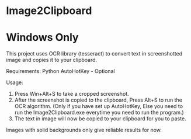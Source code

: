 # Image2Clipboard
# Windows Only #
This project uses OCR library (tesseract) to convert text in screenshotted image and copies it to your clipboard.

Requirements:
Python
AutoHotKey - Optional


Usage:
1. Press Win+Alt+S to take a cropped screenshot.
2. After the screenshot is copied to the clipboard, Press Alt+S to run the OCR algorithm. (Only if you have set up AutoHotKey, Else you need to run the Image2Clipboard.exe everytime you need to run the program.)
3. The text in image will now be copied to your clipboard for you to paste.

Images with solid backgrounds only give reliable results for now.
